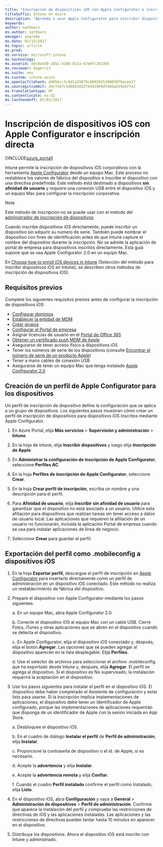 ```yaml
---
title: "Inscripción de dispositivos iOS con Apple Configurator e inscripción directa"
titleSuffix: Intune on Azure
description: "Aprenda a usar Apple Configurator para inscribir dispositivos iOS corporativos con inscripción directa."
keywords: 
author: nathbarn
ms.author: nathbarn
manager: angrobe
ms.date: 02/15/2017
ms.topic: article
ms.prod: 
ms.service: microsoft-intune
ms.technology: 
ms.assetid: e6c0a430-1851-4108-812a-87e0fc2623b5
ms.reviewer: dagerrit
ms.suite: ems
ms.custom: intune-azure
ms.openlocfilehash: dd856cc3c9d11d1079c6092025200059f0ace437
ms.sourcegitcommit: 34cfebfc1d8b81032f4d41869d74dda559e677e2
ms.translationtype: HT
ms.contentlocale: es-ES
ms.lasthandoff: 07/01/2017
---
```

# <a name="enroll-ios-devices-with-apple-configurator-and-direct-enrollment"></a>Inscripción de dispositivos iOS con Apple Configurator e inscripción directa 

[!INCLUDE[azure_portal](./includes/azure_portal.md)]

Intune permite la inscripción de dispositivos iOS corporativos con la herramienta [Apple Configurator](https://itunes.apple.com/us/app/apple-configurator-2/id1037126344?mt=12) desde un equipo Mac. Este proceso no restablece los valores de fábrica del dispositivo e inscribe el dispositivo con una directiva predefinida. Este método está destinado a dispositivos **sin afinidad de usuario** y requiere una conexión USB entre el dispositivo iOS y un equipo Mac para configurar la inscripción corporativa.

>[!NOTE]
>Este método de inscripción no se puede usar con el método del [administrador de inscripción de dispositivos](device-enrollment-manager-enroll.md).

Cuando inscribe dispositivos iOS directamente, puede inscribir un dispositivo sin adquirir su número de serie. También puede nombrar el dispositivo con fines de identificación antes de que Intune capture el nombre del dispositivo durante la inscripción. No se admite la aplicación de portal de empresa para dispositivos inscritos directamente. Esta guía supone que se usa Apple Configurator 2.0 en un equipo Mac.

En [Choose how to enroll iOS devices in Intune](enrollment-method-choose-ios.md) (Selección del método para inscribir dispositivos iOS en Intune), se describen otros métodos de inscripción de dispositivos iOS).


## <a name="prerequisites"></a>Requisitos previos

Complete los siguientes requisitos previos antes de configurar la inscripción de dispositivos iOS:

- [Configurar dominios](custom-domain-name-configure.md)
- [Establecer la entidad de MDM](mdm-authority-set.md)
- [Crear grupos](https://docs.microsoft.com/intune-classic/get-started/start-with-a-paid-subscription-to-microsoft-intune-step-5)
- [Configurar el Portal de empresa](company-portal-app.md)
- Asignar licencias de usuario en el [Portal de Office 365](http://go.microsoft.com/fwlink/p/?LinkId=698854)
- [Obtener un certificado push MDM de Apple](apple-mdm-push-certificate-get.md)
- Asegurarse de tener acceso físico a dispositivos iOS
- Tener los números de serie de los dispositivos (consulte [Encontrar el número de serie de un producto Apple](https://support.apple.com//HT204308))
- Tener a mano cables de conexión USB
- Asegurarse de tener un equipo Mac que tenga instalado [Apple Configurator 2.0](https://itunes.apple.com/us/app/apple-configurator-2/id1037126344?mt=12)

## <a name="create-an-apple-configurator-profile-for-devices"></a>Creación de un perfil de Apple Configurator para los dispositivos

Un perfil de inscripción de dispositivo define la configuración que se aplica a un grupo de dispositivos. Los siguientes pasos muestran cómo crear un perfil de inscripción de dispositivos para dispositivos iOS inscritos mediante Apple Configurator.

1. En Azure Portal, elija **Más servicios** > **Supervisión y administración** > **Intune**.

2. En la hoja de Intune, elija **Inscribir dispositivos** y luego elija **Inscripción de Apple**.

3. En **Administrar la configuración de inscripción de Apple Configurator**, seleccione **Perfiles AC**.

4. En la hoja **Perfiles de inscripción de Apple Configurator**, seleccione **Crear**.

5. En la hoja **Crear perfil de inscripción**, escriba un nombre y una descripción para el perfil.

6. Para **Afinidad de usuario**, elija **Inscribir sin afinidad de usuario** para garantizar que el dispositivo no está asociado a un usuario. Utilice esta afiliación para dispositivos que realizan tareas sin tener acceso a datos de usuario local. Las aplicaciones que requieren la afiliación de un usuario no funcionarán, incluida la aplicación Portal de empresa cuando se usa para instalar aplicaciones de línea de negocio.

7. Seleccione **Crear** para guardar el perfil.

## <a name="export-the-profile-as-mobileconfig-to-ios-devices"></a>Exportación del perfil como .mobileconfig a dispositivos iOS

1. En la hoja **Exportar perfil**, descargue el perfil de inscripción en [Apple Configurator](https://itunes.apple.com/us/app/apple-configurator-2/id1037126344?mt=12) para insertarlo directamente como un perfil de administración en un dispositivo iOS conectado. Este método no realiza un restablecimiento de fábrica del dispositivo.

2. Prepare el dispositivo con Apple Configurator mediante los pasos siguientes.

   a. En un equipo Mac, abra Apple Configurator 2.0.

   b. Conecte el dispositivo iOS al equipo Mac con un cable USB. Cierre Fotos, iTunes y otras aplicaciones que se abren en el dispositivo cuando se detecta el dispositivo.

   c. En Apple Configurator, elija el dispositivo iOS conectado y, después, elija el botón **Agregar**. Las opciones que se pueden agregar al dispositivo aparecen en la lista desplegable. Elija **Perfiles**.

   d. Use el selector de archivos para seleccionar el archivo .mobileconfig que ha exportado desde Intune y, después, elija **Agregar**. El perfil se agrega al dispositivo. Si el dispositivo es No supervisado, la instalación requerirá la aceptación en el dispositivo.

3. Use los pasos siguientes para instalar el perfil en el dispositivo iOS. El dispositivo debe haber completado el Asistente de configuración y estar listo para usarse. Si la inscripción implica implementaciones de aplicaciones, el dispositivo debe tener un identificador de Apple configurado, porque las implementaciones de aplicaciones requerirán que disponga de un identificador de Apple con la sesión iniciada en App Store.

   a. Desbloquee el dispositivo iOS.

   b. En el cuadro de diálogo **Instalar el perfil** de **Perfil de administración**, elija **Instalar**.

   c. Proporcione la contraseña de dispositivo o el id. de Apple, si es necesario.

   d. Acepte la **advertencia** y elija **Instalar**.

   e. Acepte la **advertencia remota** y elija **Confiar**.

   f. Cuando el cuadro **Perfil instalado** confirme el perfil como Instalado, elija **Listo**.

4. En el dispositivo iOS, abra **Configuración** y vaya a **General**  > **Administración de dispositivos** > **Perfil de administración**. Confirme que aparece la instalación del perfil y compruebe las restricciones de directivas de iOS y las aplicaciones instaladas. Las aplicaciones y las restricciones de directivas pueden tardar hasta 10 minutos en aparecer en el dispositivo.

5. Distribuya los dispositivos. Ahora el dispositivo iOS está inscrito con Intune y administrado.
